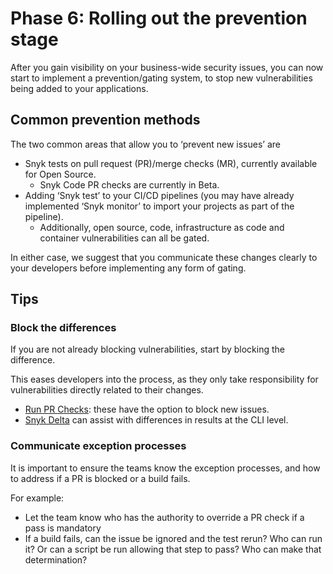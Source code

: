 # Phase 6: Rolling out the prevention stage

After you gain visibility on your business-wide security issues, you can now start to implement a prevention/gating system, to stop new vulnerabilities being added to your applications.

## Common prevention methods

The two common areas that allow you to ‘prevent new issues’ are&#x20;

* Snyk tests on pull request (PR)/merge checks (MR),  currently available for Open Source.&#x20;
  * Snyk Code PR checks are currently in Beta.
* Adding ‘Snyk test’ to your CI/CD pipelines (you may have already implemented ‘Snyk monitor’ to import your projects as part of the pipeline).&#x20;
  * Additionally, open source, code, infrastructure as code and container vulnerabilities can all be gated.

In either case, we suggest that you communicate these changes clearly to your developers before implementing any form of gating.

## Tips

### Block the differences

If you are not already blocking vulnerabilities, start by blocking the difference.

This eases developers into the process, as they only take responsibility for vulnerabilities directly related to their changes.&#x20;

* [Run PR Checks](../../../scan-using-snyk/run-pr-checks/): these have the option to block new issues.&#x20;
* [Snyk Delta](../../../snyk-cli/scan-and-maintain-projects-using-the-cli/cli-tools/snyk-delta.md) can assist with differences in results at the CLI level.

### Communicate exception processes

It is important to ensure the teams know the exception processes, and how to address if a PR is blocked or a build fails.&#x20;

For example:

* Let the team know who has the authority to override a PR check if a pass is mandatory
* If a build fails, can the issue be ignored and the test rerun? Who can run it? Or can a script be run allowing that step to pass? Who can make that determination?

